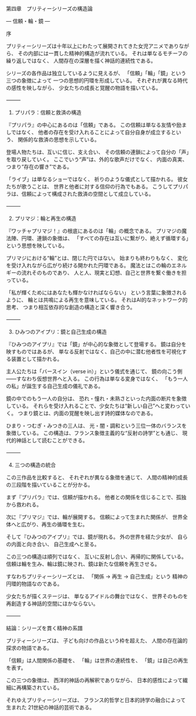 第四章　プリティーシリーズの構造論

― 信頼・輪・鏡 ―

序

プリティーシリーズは十年以上にわたって展開されてきた女児アニメでありながら、
その内部には一貫した精神的構造が流れている。
それは単なるモチーフの繰り返しではなく、
人間存在の深層を描く神話的連続性である。

シリーズの各作品は独立しているように見えるが、
「信頼」「輪」「鏡」という三つの象徴によって
一つの思想的円環を形成している。
それぞれが異なる時代の感性を映しながら、
少女たちの成長と覚醒の物語を描いている。

⸻

1. プリパラ：信頼と救済の構造

『プリパラ』の中心にあるのは「信頼」である。
この信頼は単なる友情や励ましではなく、
他者の存在を受け入れることによって自分自身が成立するという、
関係的な救済の思想を示している。

登場人物たちは、互いに信じ、支え合い、
その信頼の連鎖によって自分の「声」を取り戻していく。
ここでいう“声”は、外的な歌声だけでなく、
内面の真実、つまり“存在の響き”である。

「ライブ」は単なるショーではなく、
祈りのような儀式として描かれる。
彼女たちが歌うことは、
世界と他者に対する信仰の行為でもある。
こうしてプリパラは、信頼によって構成された救済の空間として成立している。

⸻

2. プリマジ：輪と再生の構造

『ワッチャプリマジ！』の根底にあるのは「輪」の概念である。
プリマジの魔法陣、円環、連鎖の象徴は、
「すべての存在は互いに繋がり、絶えず循環する」という思想を映している。

プリマジにおける“輪”とは、閉じた円ではない。
始まりも終わりもなく、
変化を受け入れながら広がり続ける開かれた円環である。
魔法とはこの輪のエネルギーの流れそのものであり、
人と人、現実と幻想、自己と世界を繋ぐ働きを担っている。

「私が輝くためにはあなたも輝かなければならない」
という言葉に象徴されるように、
輪とは共鳴による再生を意味している。
それはAI的なネットワーク的思考、
つまり相互依存的な創造の構造と深く響き合う。

⸻

3. ひみつのアイプリ：鏡と自己生成の構造

『ひみつのアイプリ』では「鏡」が中心的な象徴として登場する。
鏡は自分を映すものではあるが、
単なる反射ではなく、自己の中に潜む他者性を可視化する装置として描かれる。

主人公たちは「バースイン（verse in）」という儀式を通じて、
鏡の向こう側——すなわち仮想世界へと入る。
この行為は単なる変身ではなく、
「もう一人の私」が誕生する自己生成の儀礼である。

鏡の中でのもう一人の自分は、
恐れ・憧れ・未熟さといった内面の断片を象徴している。
それらを受け入れることで、少女たちは“新しい自己”へと変わっていく。
つまり鏡とは、内面の覚醒を映し出す詩的媒体なのである。

ひまり・つむぎ・みつきの三人は、
光・闇・調和という三位一体のバランスを象徴している。
この構造は、フランス象徴主義的な“反射の詩学”とも通じ、
現代的神話として読むことができる。

⸻

4. 三つの構造の統合

この三作品を比較すると、
それぞれが異なる象徴を通じて、
人間の精神的成長の三段階を描いていることが分かる。

まず『プリパラ』では、信頼が描かれる。
他者との関係を信じることで、孤独から救われる。

次に『プリマジ』では、輪が展開する。
信頼によって生まれた関係が、
世界全体へと広がり、再生の循環を生む。

そして『ひみつのアイプリ』では、鏡が現れる。
外の世界を経た少女が、
自らの内面と向き合い、
自己生成へと至る。

この三つの構造は順列ではなく、
互いに反射し合い、再帰的に関係している。
信頼は輪を生み、輪は鏡に映され、鏡は新たな信頼を再生させる。

すなわちプリティーシリーズとは、
「関係 → 再生 → 自己生成」という
精神の円環的物語なのである。

少女たちが描くステージは、
単なるアイドルの舞台ではなく、
世界そのものを再創造する神話的空間にほかならない。

⸻

結論：シリーズを貫く精神の系譜

プリティーシリーズは、
子ども向けの作品という枠を超えた、
人間の存在論的探求の物語である。

「信頼」は人間関係の基礎を、
「輪」は世界の連続性を、
「鏡」は自己の再生を表す。

この三つの象徴は、
西洋的神話の再解釈でありながら、
日本的感性によって繊細に再構築されている。

それゆえプリティーシリーズは、
フランス的哲学と日本的詩学の融合によって生まれた
21世紀の神話的芸術である。
